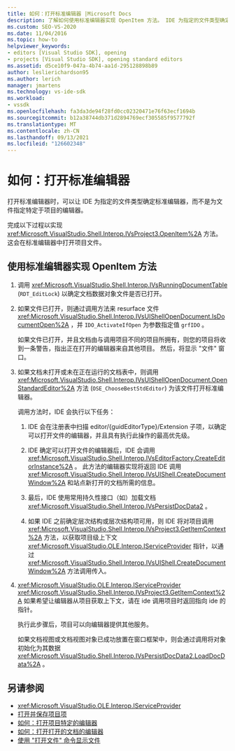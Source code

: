 ```yaml
---
title: 如何：打开标准编辑器 |Microsoft Docs
description: 了解如何使用标准编辑器实现 OpenItem 方法。 IDE 为指定的文件类型确定了标准编辑器。
ms.custom: SEO-VS-2020
ms.date: 11/04/2016
ms.topic: how-to
helpviewer_keywords:
- editors [Visual Studio SDK], opening
- projects [Visual Studio SDK], opening standard editors
ms.assetid: d5ce10f9-047a-4b74-aa1d-295128898b89
author: leslierichardson95
ms.author: lerich
manager: jmartens
ms.technology: vs-ide-sdk
ms.workload:
- vssdk
ms.openlocfilehash: fa3da3de94f28fd0cc02320471e76f63ecf1694b
ms.sourcegitcommit: b12a38744db371d2894769ecf305585f9577792f
ms.translationtype: MT
ms.contentlocale: zh-CN
ms.lasthandoff: 09/13/2021
ms.locfileid: "126602348"
---
```

# <a name="how-to-open-standard-editors"></a>如何：打开标准编辑器
打开标准编辑器时，可以让 IDE 为指定的文件类型确定标准编辑器，而不是为文件指定特定于项目的编辑器。

 完成以下过程以实现 <xref:Microsoft.VisualStudio.Shell.Interop.IVsProject3.OpenItem%2A> 方法。 这会在标准编辑器中打开项目文件。

## <a name="to-implement-the-openitem-method-with-a-standard-editor"></a>使用标准编辑器实现 OpenItem 方法

1. 调用 <xref:Microsoft.VisualStudio.Shell.Interop.IVsRunningDocumentTable> (`RDT_EditLock`) 以确定文档数据对象文件是否已打开。

2. 如果文件已打开，则通过调用方法来 resurface 文件 <xref:Microsoft.VisualStudio.Shell.Interop.IVsUIShellOpenDocument.IsDocumentOpen%2A> ，并 `IDO_ActivateIfOpen` 为参数指定值 `grfIDO` 。

     如果文件已打开，并且文档由与调用项目不同的项目所拥有，则您的项目将收到一条警告，指出正在打开的编辑器来自其他项目。 然后，将显示 "文件" 窗口。

3. 如果文档未打开或未在正在运行的文档表中，则调用 <xref:Microsoft.VisualStudio.Shell.Interop.IVsUIShellOpenDocument.OpenStandardEditor%2A> 方法 (`OSE_ChooseBestStdEditor`) 为该文件打开标准编辑器。

     调用方法时，IDE 会执行以下任务：

    1. IDE 会在注册表中扫描 editor/{guidEditorType}/Extension 子项，以确定可以打开文件的编辑器，并且具有执行此操作的最高优先级。

    2. IDE 确定可以打开文件的编辑器后，IDE 会调用 <xref:Microsoft.VisualStudio.Shell.Interop.IVsEditorFactory.CreateEditorInstance%2A> 。 此方法的编辑器实现将返回 IDE 调用 <xref:Microsoft.VisualStudio.Shell.Interop.IVsUIShell.CreateDocumentWindow%2A> 和站点新打开的文档所需的信息。

    3. 最后，IDE 使用常用持久性接口（如）加载文档 <xref:Microsoft.VisualStudio.Shell.Interop.IVsPersistDocData2> 。

    4. 如果 IDE 之前确定层次结构或层次结构项可用，则 IDE 将对项目调用 <xref:Microsoft.VisualStudio.Shell.Interop.IVsProject3.GetItemContext%2A> 方法，以获取项目级上下文 <xref:Microsoft.VisualStudio.OLE.Interop.IServiceProvider> 指针，以通过 <xref:Microsoft.VisualStudio.Shell.Interop.IVsUIShell.CreateDocumentWindow%2A> 方法调用传入。

4. <xref:Microsoft.VisualStudio.OLE.Interop.IServiceProvider> <xref:Microsoft.VisualStudio.Shell.Interop.IVsProject3.GetItemContext%2A> 如果希望让编辑器从项目获取上下文，请在 ide 调用项目时返回指向 ide 的指针。

     执行此步骤后，项目可以向编辑器提供其他服务。

     如果文档视图或文档视图对象已成功放置在窗口框架中，则会通过调用将对象初始化为其数据 <xref:Microsoft.VisualStudio.Shell.Interop.IVsPersistDocData2.LoadDocData%2A> 。

## <a name="see-also"></a>另请参阅
- <xref:Microsoft.VisualStudio.OLE.Interop.IServiceProvider>
- [打开并保存项目项](../extensibility/internals/opening-and-saving-project-items.md)
- [如何：打开项目特定的编辑器](../extensibility/how-to-open-project-specific-editors.md)
- [如何：打开打开的文档的编辑器](../extensibility/how-to-open-editors-for-open-documents.md)
- [使用 "打开文件" 命令显示文件](../extensibility/internals/displaying-files-by-using-the-open-file-command.md)
